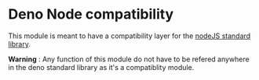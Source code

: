 # Deno Node compatibility

This module is meant to have a compatibility layer for the
 [nodeJS standard library](https://nodejs.org/docs/latest-v11.x/api/).

__Warning__ : Any function of this module do not have to be refered anywhere in the deno
 standard library as it's a compatiblity module.
